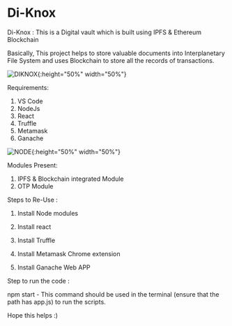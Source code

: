 # Di-Knox

Di-Knox : This is a Digital vault which is built using IPFS & Ethereum Blockchain

Basically, This project helps to store valuable documents into Interplanetary File System and uses Blockchain to store all the records of transactions.

![DIKNOX](https://friendlyuser.github.io/file-track-Dapp/dapp-arch.png){:height="50%" width="50%"}


Requirements:

1. VS Code
2. NodeJs
3. React
4. Truffle
5. Metamask
6. Ganache

![NODE](https://upload.wikimedia.org/wikipedia/commons/d/d9/Node.js_logo.svg){:height="50%" width="50%"}

Modules Present:

1. IPFS & Blockchain integrated Module
2. OTP Module

Steps to Re-Use :

1. Install Node modules

2. Install react   

3. Install Truffle

4. Install Metamask Chrome extension 

5. Install Ganache Web APP 


Step to run the code :

npm start - This command should be used in the terminal (ensure that the path has app.js) to run the scripts.




Hope this helps :) 


